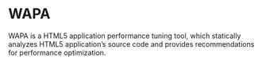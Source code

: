 WAPA
====

WAPA is a HTML5 application performance tuning tool, which statically analyzes HTML5 application’s source code and provides recommendations for performance optimization. 
